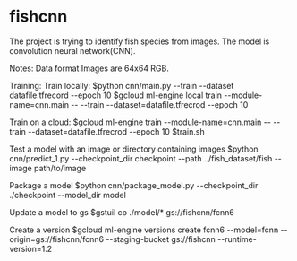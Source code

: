 # fishcnn
The project is trying to identify fish species from images. The model
is convolution neural network(CNN).  

Notes: 
Data format
Images are 64x64 RGB.

Training:
Train locally:
$python cnn/main.py --train --dataset datafile.tfrecord --epoch 10
$gcloud ml-engine local train  --module-name=cnn.main -- --train --dataset=datafile.tfrecrod --epoch 10

Train on a cloud:
$gcloud ml-engine train  --module-name=cnn.main -- --train --dataset=datafile.tfrecrod --epoch 10
$train.sh

Test a model with an image or directory containing images
$python cnn/predict_1.py --checkpoint_dir checkpoint --path ../fish_dataset/fish --image path/to/image

Package a model
$python cnn/package_model.py --checkpoint_dir ./checkpoint --model_dir model

Update a model to gs
$gstuil cp ./model/* gs://fishcnn/fcnn6

Create a version
$gcloud ml-engine versions create fcnn6 --model=fcnn --origin=gs://fishcnn/fcnn6 --staging-bucket gs://fishcnn --runtime-version=1.2

